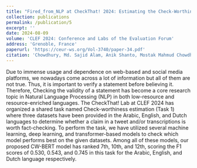 ```yaml
---
title: "Fired_from_NLP at CheckThat! 2024: Estimating the Check-Worthiness of Tweets Using a Fine-tuned Transformer-based Approach"
collection: publications
permalink: /publication/5
excerpt: ''
date: 2024-08-09
volume: 'CLEF 2024: Conference and Labs of the Evaluation Forum'
address: 'Grenoble, France'
paperurl: 'https://ceur-ws.org/Vol-3740/paper-34.pdf'
citation: 'Chowdhury, Md. Sajid Alam, Anik Shanto, Mostak Mahmud Chowdhury, Hasan Murad and Udoy Das. “Fired_from_NLP at CheckThat! 2024: Estimating the Check-Worthiness of Tweets Using a Fine-tuned Transformer-based Approach.” Conference and Labs of the Evaluation Forum (2024).'
---
```

Due to immense usage and dependence on web-based and social media platforms, we nowadays come across a lot of information but all of them are not true. Thus, it is important to verify a statement before believing it. Therefore, Checking the validity of a statement has become a core research topic in Natural Language Processing (NLP) in both low-resource and resource-enriched languages. The CheckThat! Lab at CLEF 2024 has organized a shared task named Check-worthiness estimation (Task 1) where three datasets have been provided in the Arabic, English, and Dutch languages to determine whether a claim in a tweet and/or transcriptions is worth fact-checking. To perform the task, we have utilized several machine learning, deep learning, and transformer-based models to check which model performs best on the given datasets. Among all of these models, our proposed CW-BERT model has ranked 7th, 10th, and 12th, scoring the F1 scores of 0.530, 0.543, and 0.745 in this task for the Arabic, English, and Dutch language respectively.